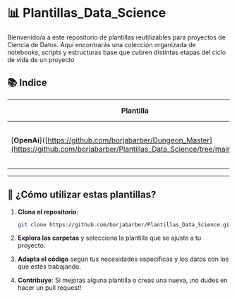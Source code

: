 #  📊 Plantillas_Data_Science 
Bienvenido/a a este repositorio de plantillas reutilizables para proyectos de Ciencia de Datos. Aquí encontrarás una colección organizada de notebooks, scripts y estructuras base que cubren distintas etapas del ciclo de vida de un proyecto


## 📚 Indice 

| Plantilla                         | Descripción                                                                                   | Tech Stack               |
|----------------------------------|-----------------------------------------------------------------------------------------------|--------------------------|
| [**OpenAi**]([https://github.com/borjabarber/Dungeon_Master](https://github.com/borjabarber/Plantillas_Data_Science/tree/main/openai) | Distintas plantillas para el uso de la API de openAi                              | Python  · OpenAI |
       

---




## 🚀 ¿Cómo utilizar estas plantillas?

1. **Clona el repositorio**:

   ```bash
   git clone https://github.com/borjabarber/Plantillas_Data_Science.git
   ```

2. **Explora las carpetas** y selecciona la plantilla que se ajuste a tu proyecto.

3. **Adapta el código** según tus necesidades específicas y los datos con los que estés trabajando.

4. **Contribuye**: Si mejoras alguna plantilla o creas una nueva, ¡no dudes en hacer un pull request!
